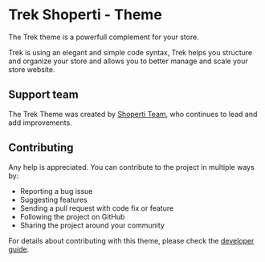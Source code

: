 # Trek Shoperti - Theme

The Trek theme is a powerfull complement for your store.

Trek is using an elegant and simple code syntax, Trek helps you structure and organize your store and allows you to better manage and scale your store website.

Support team
----------------
The Trek Theme was created by [Shoperti Team](https://www.shoperti.com/), who continues to lead and add improvements.

Contributing
------------
Any help is appreciated. You can contribute to the project in multiple ways by:

- Reporting a bug issue
- Suggesting features
- Sending a pull request with code fix or feature
- Following the project on GitHub
- Sharing the project around your community

For details about contributing with this theme, please check the [developer guide](https://www.shoperti.com/ayuda/desarrolladores/).
